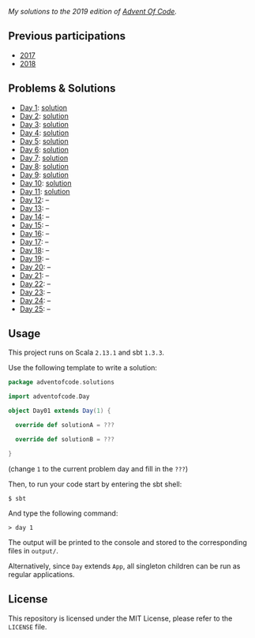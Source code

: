 _My solutions to the 2019 edition of [Advent Of Code](https://adventofcode.com/2019)._

## Previous participations

* [2017](https://github.com/FlorianCassayre/AdventOfCode-2017)
* [2018](https://github.com/FlorianCassayre/AdventOfCode-2018)

## Problems & Solutions

* [Day 1](https://adventofcode.com/2019/day/1): [solution](https://github.com/FlorianCassayre/AdventOfCode-2019/blob/master/src/main/scala/adventofcode/solutions/Day01.scala)
* [Day 2](https://adventofcode.com/2019/day/2): [solution](https://github.com/FlorianCassayre/AdventOfCode-2019/blob/master/src/main/scala/adventofcode/solutions/Day02.scala)
* [Day 3](https://adventofcode.com/2019/day/3): [solution](https://github.com/FlorianCassayre/AdventOfCode-2019/blob/master/src/main/scala/adventofcode/solutions/Day03.scala)
* [Day 4](https://adventofcode.com/2019/day/4): [solution](https://github.com/FlorianCassayre/AdventOfCode-2019/blob/master/src/main/scala/adventofcode/solutions/Day04.scala)
* [Day 5](https://adventofcode.com/2019/day/5): [solution](https://github.com/FlorianCassayre/AdventOfCode-2019/blob/master/src/main/scala/adventofcode/solutions/Day05.scala)
* [Day 6](https://adventofcode.com/2019/day/6): [solution](https://github.com/FlorianCassayre/AdventOfCode-2019/blob/master/src/main/scala/adventofcode/solutions/Day06.scala)
* [Day 7](https://adventofcode.com/2019/day/7): [solution](https://github.com/FlorianCassayre/AdventOfCode-2019/blob/master/src/main/scala/adventofcode/solutions/Day07.scala)
* [Day 8](https://adventofcode.com/2019/day/8): [solution](https://github.com/FlorianCassayre/AdventOfCode-2019/blob/master/src/main/scala/adventofcode/solutions/Day08.scala)
* [Day 9](https://adventofcode.com/2019/day/9): [solution](https://github.com/FlorianCassayre/AdventOfCode-2019/blob/master/src/main/scala/adventofcode/solutions/Day09.scala)
* [Day 10](https://adventofcode.com/2019/day/10): [solution](https://github.com/FlorianCassayre/AdventOfCode-2019/blob/master/src/main/scala/adventofcode/solutions/Day10.scala)
* [Day 11](https://adventofcode.com/2019/day/11): [solution](https://github.com/FlorianCassayre/AdventOfCode-2019/blob/master/src/main/scala/adventofcode/solutions/Day11.scala)
* [Day 12](https://adventofcode.com/2019/day/12): –[](https://github.com/FlorianCassayre/AdventOfCode-2019/blob/master/src/main/scala/adventofcode/solutions/Day12.scala)
* [Day 13](https://adventofcode.com/2019/day/13): –[](https://github.com/FlorianCassayre/AdventOfCode-2019/blob/master/src/main/scala/adventofcode/solutions/Day13.scala)
* [Day 14](https://adventofcode.com/2019/day/14): –[](https://github.com/FlorianCassayre/AdventOfCode-2019/blob/master/src/main/scala/adventofcode/solutions/Day14.scala)
* [Day 15](https://adventofcode.com/2019/day/15): –[](https://github.com/FlorianCassayre/AdventOfCode-2019/blob/master/src/main/scala/adventofcode/solutions/Day15.scala)
* [Day 16](https://adventofcode.com/2019/day/16): –[](https://github.com/FlorianCassayre/AdventOfCode-2019/blob/master/src/main/scala/adventofcode/solutions/Day16.scala)
* [Day 17](https://adventofcode.com/2019/day/17): –[](https://github.com/FlorianCassayre/AdventOfCode-2019/blob/master/src/main/scala/adventofcode/solutions/Day17.scala)
* [Day 18](https://adventofcode.com/2019/day/18): –[](https://github.com/FlorianCassayre/AdventOfCode-2019/blob/master/src/main/scala/adventofcode/solutions/Day18.scala)
* [Day 19](https://adventofcode.com/2019/day/19): –[](https://github.com/FlorianCassayre/AdventOfCode-2019/blob/master/src/main/scala/adventofcode/solutions/Day19.scala)
* [Day 20](https://adventofcode.com/2019/day/20): –[](https://github.com/FlorianCassayre/AdventOfCode-2019/blob/master/src/main/scala/adventofcode/solutions/Day20.scala)
* [Day 21](https://adventofcode.com/2019/day/21): –[](https://github.com/FlorianCassayre/AdventOfCode-2019/blob/master/src/main/scala/adventofcode/solutions/Day21.scala)
* [Day 22](https://adventofcode.com/2019/day/22): –[](https://github.com/FlorianCassayre/AdventOfCode-2019/blob/master/src/main/scala/adventofcode/solutions/Day22.scala)
* [Day 23](https://adventofcode.com/2019/day/23): –[](https://github.com/FlorianCassayre/AdventOfCode-2019/blob/master/src/main/scala/adventofcode/solutions/Day23.scala)
* [Day 24](https://adventofcode.com/2019/day/24): –[](https://github.com/FlorianCassayre/AdventOfCode-2019/blob/master/src/main/scala/adventofcode/solutions/Day24.scala)
* [Day 25](https://adventofcode.com/2019/day/25): –[](https://github.com/FlorianCassayre/AdventOfCode-2019/blob/master/src/main/scala/adventofcode/solutions/Day25.scala)


## Usage

This project runs on Scala `2.13.1` and sbt `1.3.3`.

Use the following template to write a solution:

```Scala
package adventofcode.solutions

import adventofcode.Day

object Day01 extends Day(1) {

  override def solutionA = ???

  override def solutionB = ???

}
```
(change `1` to the current problem day and fill in the `???`)

Then, to run your code start by entering the sbt shell:
```
$ sbt
```

And type the following command:
```
> day 1
```

The output will be printed to the console and stored to the corresponding files in `output/`.

Alternatively, since `Day` extends `App`, all singleton children can be run as regular applications.

## License

This repository is licensed under the MIT License, please refer to the `LICENSE` file.